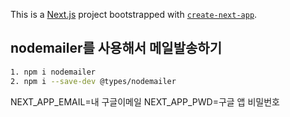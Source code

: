 This is a [Next.js](https://nextjs.org/) project bootstrapped with [`create-next-app`](https://github.com/vercel/next.js/tree/canary/packages/create-next-app).

## nodemailer를 사용해서 메일발송하기

```bash
1. npm i nodemailer
2. npm i --save-dev @types/nodemailer
```

NEXT_APP_EMAIL=내 구글이메일
NEXT_APP_PWD=구글 앱 비밀번호

